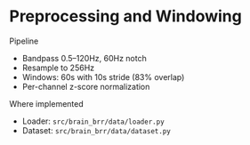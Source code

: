 # Preprocessing and Windowing

Pipeline

- Bandpass 0.5–120Hz, 60Hz notch
- Resample to 256Hz
- Windows: 60s with 10s stride (83% overlap)
- Per-channel z-score normalization

Where implemented

- Loader: `src/brain_brr/data/loader.py`
- Dataset: `src/brain_brr/data/dataset.py`
